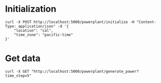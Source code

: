 # Initialization
```shell
curl -X POST http://localhost:5000/powerplant/initialize -H "Content-Type: application/json" -d '{
    "location": "cal",
    "time_zone": "pacific-time"
}'

```

# Get data
```shell
curl -X GET "http://localhost:5000/powerplant/generate_power?time_step=5"


```
